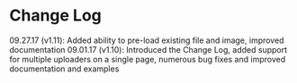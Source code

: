 Change Log
==========

09.27.17 (v1.11): Added ability to pre-load existing file and image, improved documentation
09.01.17 (v1.10): Introduced the Change Log, added support for multiple uploaders on a single page, numerous bug fixes and improved documentation and examples